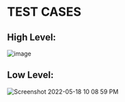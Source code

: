 # TEST CASES

## High Level:
    
   ![image](https://user-images.githubusercontent.com/102849914/169095694-027c1506-173e-44b8-8c9a-2fdf40b11508.png)

    
## Low Level:
     
     
   ![Screenshot 2022-05-18 10 08 59 PM](https://user-images.githubusercontent.com/102849914/169096261-baedd160-c011-4927-9b44-829f589651a0.png)




